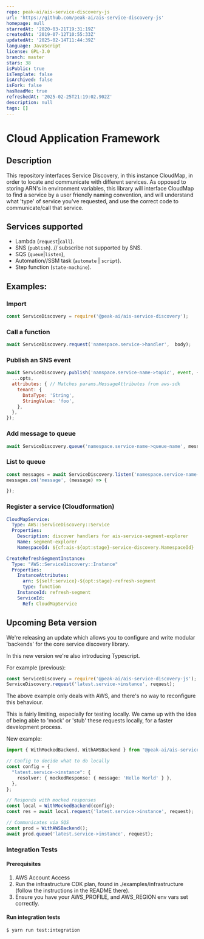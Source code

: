 ```yaml
---
repo: peak-ai/ais-service-discovery-js
url: 'https://github.com/peak-ai/ais-service-discovery-js'
homepage: null
starredAt: '2020-03-21T19:31:19Z'
createdAt: '2019-07-12T10:55:33Z'
updatedAt: '2025-02-14T11:44:39Z'
language: JavaScript
license: GPL-3.0
branch: master
stars: 38
isPublic: true
isTemplate: false
isArchived: false
isFork: false
hasReadMe: true
refreshedAt: '2025-02-25T21:19:02.902Z'
description: null
tags: []
---
```


# Cloud Application Framework

## Description
This repository interfaces Service Discovery, in this instance CloudMap, in order to locate and communicate with different services. As opposed to storing ARN's in environment variables, this library will interface CloudMap to find a service by a user friendly naming convention, and will understand what 'type' of service you've requested, and use the correct code to communicate/call that service.

## Services supported

- Lambda (`request`|`call`).
- SNS (`publish`). // subscribe not supported by SNS.
- SQS (`queue`|`listen`),
- Automation//SSM task (`automate` | `script`).
- Step function (`state-machine`).

## Examples:

### Import

```javascript
const ServiceDiscovery = require('@peak-ai/ais-service-discovery');
```

### Call a function

```javascript
await ServiceDiscovery.request('namespace.service->handler',  body);
```

### Publish an SNS event

```javascript
await ServiceDiscovery.publish('namspace.service-name->topic', event, {
  ...opts,
  attributes: { // Matches params.MessageAttributes from aws-sdk
    tenant: {
      DataType: 'String',
      StringValue: 'foo',
    },
  },
});
```

### Add message to queue
```javascript
await ServiceDiscovery.queue('namespace.service-name->queue-name', message, opts // optional);
```

### List to queue
```javascript
const messages = await ServiceDiscovery.listen('namespace.service-name->queue-name', opts // optional);
messages.on('message', (message) => {

});
```

### Register a service (Cloudformation)
```yaml
CloudMapService:
  Type: AWS::ServiceDiscovery::Service
  Properties:
    Description: discover handlers for ais-service-segment-explorer
    Name: segment-explorer
    NamespaceId: ${cf:ais-${opt:stage}-service-discovery.NamespaceId}

CreateRefreshSegmentInstance:
  Type: "AWS::ServiceDiscovery::Instance"
  Properties:
    InstanceAttributes:
      arn: ${self:service}-${opt:stage}-refresh-segment
      type: function
    InstanceId: refresh-segment
    ServiceId:
      Ref: CloudMapService
```


## Upcoming Beta version

We're releasing an update which allows you to configure and write modular 'backends' for the core service discovery library.

In this new version we're also introducing Typescript.

For example (previous):
```typescript
const ServiceDiscovery = require('@peak-ai/ais-service-discovery-js');
ServiceDiscovery.request('latest.service->instance', request);
```

The above example only deals with AWS, and there's no way to reconfigure this behaviour. 

This is fairly limiting, especially for testing locally. We came up with the idea of being able to 'mock' or 'stub' these requests locally, for a faster development process.

New example:
```typescript
import { WithMockedBackend, WithAWSBackend } from "@peak-ai/ais-service-discovery-js";

// Config to decide what to do locally
const config = {
  "latest.service->instance": {
    resolver: { mockedResponse: { message: 'Hello World' } },
  },
};

// Responds with mocked responses
const local = WithMockedBackend(config);
const res = await local.request('latest.service->instance', request);

// Communicates via SQS
const prod = WithAWSBackend();
await prod.queue('latest.service->instance', request);
```

### Integration Tests

#### Prerequisites
1. AWS Account Access
2. Run the infrastructure CDK plan, found in ./examples/infrastructure (follow the instructions in the README there).
3. Ensure you have your AWS_PROFILE, and AWS_REGION env vars set correctly.


#### Run integration tests
```bash
$ yarn run test:integration
```
